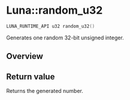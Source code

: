 # Luna::random_u32

```c++
LUNA_RUNTIME_API u32 random_u32()
```

Generates one random 32-bit unsigned integer. 

## Overview


## Return value
Returns the generated number. 

